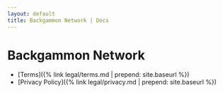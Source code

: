 ```yaml
---
layout: default
title: Backgammon Network | Docs
---
```


# Backgammon Network

- [Terms]({% link legal/terms.md | prepend: site.baseurl %})
- [Privacy Policy]({% link legal/privacy.md | prepend: site.baseurl %})
